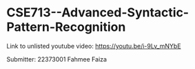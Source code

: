 # CSE713--Advanced-Syntactic-Pattern-Recognition

Link to unlisted youtube video:
https://youtu.be/i-9Lv_mNYbE

Submitter:
22373001 Fahmee Faiza
